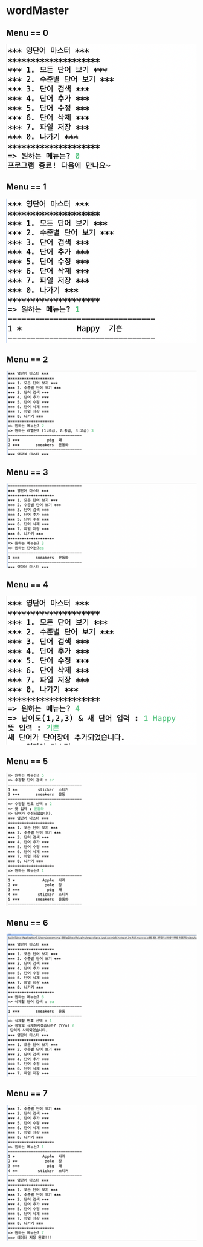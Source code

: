 # wordMaster

## Menu == 0 
<img src = "https://github.com/Cocomong98/wordMaster/blob/main/screenshot/Menu_0.png?raw=true"> 

## Menu == 1
<img src = "https://github.com/Cocomong98/wordMaster/blob/main/screenshot/Menu_1.png?raw=true"> 

## Menu == 2
<img src = "https://github.com/Cocomong98/wordMaster/blob/main/screenshot/Menu_2.png?raw=true"> 

## Menu == 3
<img src = "https://github.com/Cocomong98/wordMaster/blob/main/screenshot/Menu_3.png?raw=true"> 

## Menu == 4
<img src = "https://github.com/Cocomong98/wordMaster/blob/main/screenshot/Menu_4.png?raw=true"> 

## Menu == 5
<img src = "https://github.com/Cocomong98/wordMaster/blob/main/screenshot/Menu_5.png?raw=true"> 

## Menu == 6
<img src = "https://github.com/Cocomong98/wordMaster/blob/main/screenshot/Menu_6.png?raw=true"> 

## Menu == 7
<img src = "https://github.com/Cocomong98/wordMaster/blob/main/screenshot/Menu_7.png?raw=true"> 
